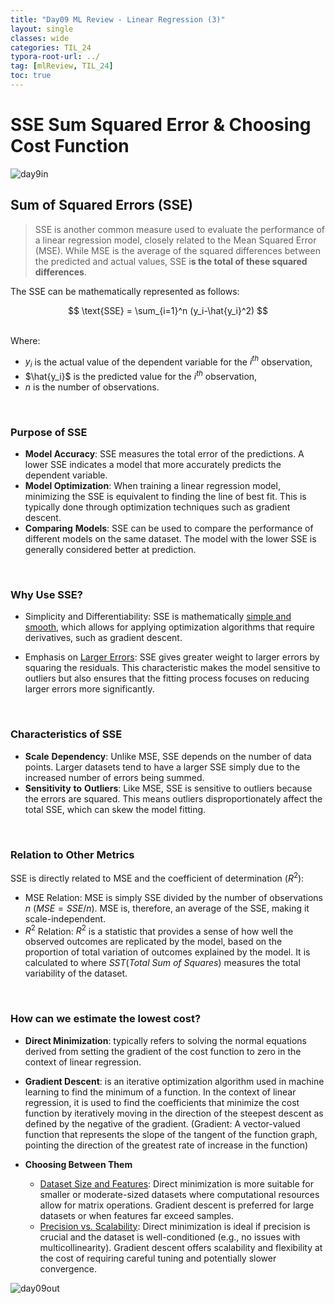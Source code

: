 ```yaml
---
title: "Day09 ML Review - Linear Regression (3)"
layout: single
classes: wide
categories: TIL_24
typora-root-url: ../
tag: [mlReview, TIL_24]
toc: true
---
```


# SSE Sum Squared Error & Choosing Cost Function

<img src="/blog/images/2024-05-24-TIL24_Day9/A8481ABF-865B-425D-8C92-0DCA2B38DD2F.jpeg" alt="day9in">



## **Sum of Squared Errors (SSE)**

> SSE is another common measure used to evaluate the performance of a linear regression model, closely related to the Mean Squared Error (MSE). While MSE is the average of the squared differences between the predicted and actual values, SSE i**s the total of these squared differences**. 

The SSE can be mathematically represented as follows: <br>

<center>
  $$
  \text{SSE} = \sum_{i=1}^n (y_i-\hat{y_i}^2)
  $$
</center>

<br>

Where:

- $y_i$ is the actual value of the dependent variable for the $i^{th}$ observation,
- $\hat{y_i}$ is the predicted value for the $i^{th}$ observation,
- $n$ is the number of observations.

<br>

### **Purpose of SSE**

- **Model Accuracy**: SSE measures the total error of the predictions. A lower SSE indicates a model that more accurately predicts the dependent variable.
- **Model Optimization**: When training a linear regression model, minimizing the SSE is equivalent to finding the line of best fit. This is typically done through optimization techniques such as gradient descent.
- **Comparing** **Models**: SSE can be used to compare the performance of different models on the same dataset. The model with the lower SSE is generally considered better at prediction.

<br>

### Why Use SSE?

- Simplicity and Differentiability: SSE is mathematically <u>simple and smooth</u>, which allows for applying optimization algorithms that require derivatives, such as gradient descent.

- Emphasis on <u>Larger Errors</u>: SSE gives greater weight to larger errors by squaring the residuals. This characteristic makes the model sensitive to outliers but also ensures that the fitting process focuses on reducing larger errors more significantly.

<br>

### **Characteristics of SSE**

- **Scale** **Dependency**: Unlike MSE, SSE depends on the number of data points. Larger datasets tend to have a larger SSE simply due to the increased number of errors being summed.
- **Sensitivity** **to** **Outliers**: Like MSE, SSE is sensitive to outliers because the errors are squared. This means outliers disproportionately affect the total SSE, which can skew the model fitting.

<br>

### **Relation to Other Metrics** 

SSE is directly related to MSE and the coefficient of determination ($R^2$):

- MSE Relation: MSE is simply  SSE divided by the number of observations $n$ $(MSE = SSE/n)$. MSE is, therefore, an average of the SSE, making it scale-independent.
- $R^2$ Relation: $R^2$ is a statistic that provides a sense of how well the observed outcomes are replicated by the model, based on the proportion of total variation of outcomes explained by the model. It is calculated to where $SST(Total\ Sum\ of\ Squares)$ measures the total variability of the dataset.



<Br>

### How can we estimate the lowest cost? 

- **Direct Minimization**: typically refers to solving the normal equations derived from setting the gradient of the cost function to zero in the context of linear regression.

- **Gradient Descent**: is an iterative optimization algorithm used in machine learning to find the minimum of a function. In the context of linear regression, it is used to find the coefficients that minimize the cost function by iteratively moving in the direction of the steepest descent as defined by the negative of the gradient.
   (Gradient: A vector-valued function that represents the slope of the tangent of the function graph, pointing the direction of the greatest rate of increase in the function)

- **Choosing Between Them**
  - <u>Dataset Size and Features</u>: Direct minimization is more suitable for smaller or moderate-sized datasets where computational resources allow for matrix operations. Gradient descent is preferred for large datasets or when features far exceed samples.
  - <u>Precision vs. Scalability</u>: Direct minimization is ideal if precision is crucial and the dataset is well-conditioned (e.g., no issues with multicollinearity). Gradient descent offers scalability and flexibility at the cost of requiring careful tuning and potentially slower convergence.



<img src="/blog/images/2024-05-24-TIL24_Day9/D0E859F8-BD9A-49B4-8872-2DB8F9123AE8.jpeg" alt="day09out">

